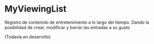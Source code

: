 # MyViewingList

Registro de contenido de entretenimiento a lo largo del tiempo. Dando la posibilidad de crear, modificar y borrar las entradas a su gusto

(Todavía en desarrollo)
